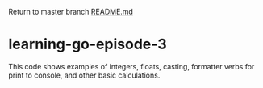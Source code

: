 Return to master branch [README.md](https://github.com/Adron/learning-go-episode-3/blob/master/README.md)

# learning-go-episode-3

This code shows examples of integers, floats, casting, formatter verbs for print to console, and other basic calculations.

